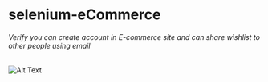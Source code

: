 # selenium-eCommerce

###### Verify you can create account in E-commerce site and can share wishlist to other people using email
![Alt Text](https://content.screencast.com/users/KhnhPhmc/folders/Snagit/media/6388d49f-7518-4cb4-9e83-e2e2c49cc0bf/12.05.2018-22.23.GIF)
